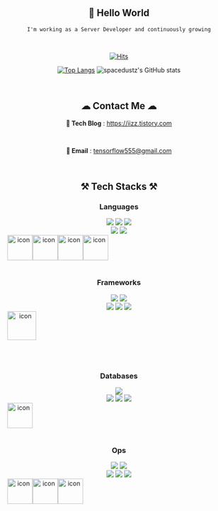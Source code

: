 <div align="center">

[//]: # (![transparent]&#40;https://capsule-render.vercel.app/api?type=transparent&fontColor=a3d278&text=Developer%20Kunwoo%20Shin%20&height=150&fontSize=60&desc=Welcome!&descAlignY=75&descAlign=60&#41;)

## 👋 Hello World

    I'm working as a Server Developer and continuously growing

<br>


[![Hits](https://hits.seeyoufarm.com/api/count/incr/badge.svg?url=https%3A%2F%2Fgithub.com%2Fleemember&count_bg=%23FDC8F8CB&title_bg=%23F54D4D96&icon=smugmug.svg&icon_color=%23E7E7E7&title=hits&edge_flat=false)](https://github.com/spacedustz)


[![Top Langs](https://github-readme-stats.vercel.app/api/top-langs/?username=spacedustz&langs_count=10&layout=compact&theme=radical)](https://github.com/spacedustz/spacedustz)
![spacedustz's GitHub stats](https://github-readme-stats.vercel.app/api?username=spacedustz&show_icons=true&theme=radical)

<br>

## ☁ Contact Me ☁

<strong>📧 Tech Blog</strong> : <a href="https://iizz.tistory.com/" target="_blank" style="text-decoration:none;">https://iizz.tistory.com</a>

<br>

<strong>📧 Email</strong> : tensorflow555@gmail.com<br>

<br>

## ⚒ Tech Stacks ⚒

### Languages

[//]: # (<img src="https://img.shields.io/badge/Dart-0175C2?style=flat-square&logo=Dart&logoColor=white"/>)


<div>
<img src="https://img.shields.io/badge/Java-FF7800?style=flat-square&logo=Java&logoColor=white"> 
<img src="https://img.shields.io/badge/Kotlin-7F52FF?style=flat-square&logo=Kotlin&logoColor=white"/>
<img src="https://img.shields.io/badge/Python-3776AB ?style=flat-square&logo=Python&logoColor=white"/>
</div>

<div>
<img src="https://img.shields.io/badge/Javascript-F7DF1E?style=flat-square&logo=Javascript&logoColor=white">
<img src="https://img.shields.io/badge/Typescript-3178C6?style=flat-square&logo=Typescript&logoColor=white">
</div>

<div style="display: flex; align-items: flex-start;">
<img src="https://techstack-generator.vercel.app/python-icon.svg" alt="icon" width="57" height="57" />
<img src="https://techstack-generator.vercel.app/java-icon.svg" alt="icon" width="57" height="57" />
<img src="https://techstack-generator.vercel.app/js-icon.svg" alt="icon" width="57" height="57" />
<img src="https://techstack-generator.vercel.app/ts-icon.svg" alt="icon" width="57" height="57" />
</div>

<br>

### Frameworks

<div>
<img src="https://img.shields.io/badge/React.js-61DAFB?style=flat-square&logo=React&logoColor=white"/>
<img src="https://img.shields.io/badge/Next.js-000000?style=flat-square&logo=Next.js&logoColor=white"/>
<!-- <img src="https://img.shields.io/badge/Vue.js-4FC08D?style=flat-square&logo=Vue.js&logoColor=white"/> -->
</div>

<div>
<img src="https://img.shields.io/badge/Spring Boot-6DB33F?style=flat-square&logo=Spring Boot&logoColor=white"/> 
<!-- <img src="https://img.shields.io/badge/Flutter-02569B?style=flat-square&logo=Flutter&logoColor=white"/> -->
<img src="https://img.shields.io/badge/RabbitMQ-FF6600?style=flat-square&logo=RabbitMQ&logoColor=white"/>
<img src="https://img.shields.io/badge/FFmpeg-007808?style=flat-square&logo=FFmpeg&logoColor=white"/>

</div>

<!-- <img src="https://img.shields.io/badge/Tensor Flow-FF6F00?style=flat-square&logo=TensorFlow&logoColor=white"/>
<img src="https://img.shields.io/badge/Pytorch-EE4C2C?style=flat-square&logo=Pytorch&logoColor=white"/> 
<img src="https://img.shields.io/badge/OpenCV-5C3EE8?style=flat-square&logo=OpenCV&logoColor=white"/>
<img src="https://img.shields.io/badge/Keras-D00000?style=flat-square&logo=Keras&logoColor=white"/> -->

<div style="display: flex; align-items: flex-start;">
<img src="https://techstack-generator.vercel.app/react-icon.svg" alt="icon" width="65" height="65" />
</div>

<br><br>

### Databases

<div>
<img src="https://img.shields.io/badge/Firebase-FFCA28?style=flat-square&logo=Firebase&logoColor=white"/>
</div>

<div>
<img src="https://img.shields.io/badge/MySQL-4479A1?style=flat-square&logo=MySQL&logoColor=white"/>
<img src="https://img.shields.io/badge/MariaDB-003545?style=flat-square&logo=MariaDB&logoColor=white"/>
<img src="https://img.shields.io/badge/Redis-DC382D?style=flat-square&logo=Redis&logoColor=white"/> 
</div>

<!-- <img src="https://img.shields.io/badge/MongoDB-47A248?style=flat-square&logo=MongoDB&logoColor=white"/> -->

<div style="display: flex; align-items: flex-start;"><img src="https://techstack-generator.vercel.app/mysql-icon.svg" alt="icon" width="57" height="57" /></div>

<br>

### Ops

<div>
<img src="https://img.shields.io/badge/Docker-2496ED?style=flat-square&logo=Docker&logoColor=white"/> 
<img src="https://img.shields.io/badge/Kubernetes-326CE5?style=flat-square&logo=Kubernetes&logoColor=white"/>
</div>

<div>
<img src="https://img.shields.io/badge/Amazon AWS-232F3E?style=flat-square&logo=Amazon AWS&logoColor=white"/> 
<img src="https://img.shields.io/badge/GitHub Actions-2088FF?style=flat-square&logo=GitHub Actions&logoColor=white"/> 
<img src="https://img.shields.io/badge/Jenkins-D24939?style=flat-square&logo=Jenkins&logoColor=white"/>
</div>

<div style="display: flex; align-items: flex-start;">
<img src="https://techstack-generator.vercel.app/docker-icon.svg" alt="icon" width="57" height="57" />
<img src="https://techstack-generator.vercel.app/kubernetes-icon.svg" alt="icon" width="57" height="57" />
<img src="https://techstack-generator.vercel.app/aws-icon.svg" alt="icon" width="57" height="57" />
</div>

<!--
**spacedustz/spacedustz** is a ✨ _special_ ✨ repository because its `README.md` (this file) appears on your GitHub profile.

Here are some ideas to get you started:

- 🔭 I’m currently working on ...
- 🌱 I’m currently learning ...
- 👯 I’m looking to collaborate on ...
- 🤔 I’m looking for help with ...
- 💬 Ask me about ...
- 📫 How to reach me: ...
- 😄 Pronouns: ...
- ⚡ Fun fact: ...
-->
